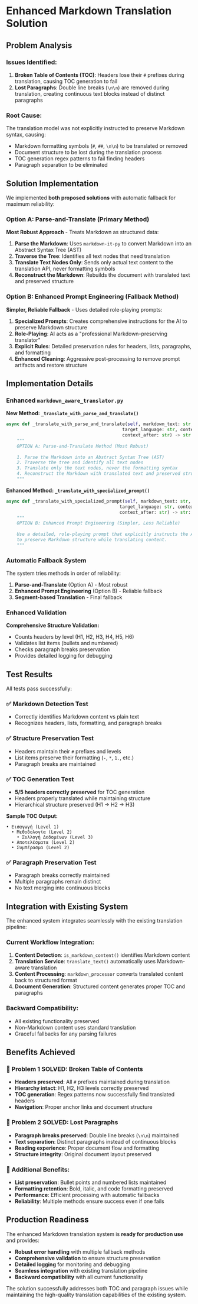 # Enhanced Markdown Translation Solution

## Problem Analysis

### Issues Identified:
1. **Broken Table of Contents (TOC)**: Headers lose their `#` prefixes during translation, causing TOC generation to fail
2. **Lost Paragraphs**: Double line breaks (`\n\n`) are removed during translation, creating continuous text blocks instead of distinct paragraphs

### Root Cause:
The translation model was not explicitly instructed to preserve Markdown syntax, causing:
- Markdown formatting symbols (`#`, `##`, `\n\n`) to be translated or removed
- Document structure to be lost during the translation process
- TOC generation regex patterns to fail finding headers
- Paragraph separation to be eliminated

## Solution Implementation

We implemented **both proposed solutions** with automatic fallback for maximum reliability:

### Option A: Parse-and-Translate (Primary Method)
**Most Robust Approach** - Treats Markdown as structured data:

1. **Parse the Markdown**: Uses `markdown-it-py` to convert Markdown into an Abstract Syntax Tree (AST)
2. **Traverse the Tree**: Identifies all text nodes that need translation
3. **Translate Text Nodes Only**: Sends only actual text content to the translation API, never formatting symbols
4. **Reconstruct the Markdown**: Rebuilds the document with translated text and preserved structure

### Option B: Enhanced Prompt Engineering (Fallback Method)
**Simpler, Reliable Fallback** - Uses detailed role-playing prompts:

1. **Specialized Prompts**: Creates comprehensive instructions for the AI to preserve Markdown structure
2. **Role-Playing**: AI acts as a "professional Markdown-preserving translator"
3. **Explicit Rules**: Detailed preservation rules for headers, lists, paragraphs, and formatting
4. **Enhanced Cleaning**: Aggressive post-processing to remove prompt artifacts and restore structure

## Implementation Details

### Enhanced `markdown_aware_translator.py`

**New Method: `_translate_with_parse_and_translate()`**
```python
async def _translate_with_parse_and_translate(self, markdown_text: str, translation_func,
                                            target_language: str, context_before: str,
                                            context_after: str) -> str:
    """
    OPTION A: Parse-and-Translate Method (Most Robust)
    
    1. Parse the Markdown into an Abstract Syntax Tree (AST)
    2. Traverse the tree and identify all text nodes
    3. Translate only the text nodes, never the formatting syntax
    4. Reconstruct the Markdown with translated text and preserved structure
    """
```

**Enhanced Method: `_translate_with_specialized_prompt()`**
```python
async def _translate_with_specialized_prompt(self, markdown_text: str, translation_func,
                                           target_language: str, context_before: str,
                                           context_after: str) -> str:
    """
    OPTION B: Enhanced Prompt Engineering (Simpler, Less Reliable)
    
    Use a detailed, role-playing prompt that explicitly instructs the AI
    to preserve Markdown structure while translating content.
    """
```

### Automatic Fallback System

The system tries methods in order of reliability:

1. **Parse-and-Translate** (Option A) - Most robust
2. **Enhanced Prompt Engineering** (Option B) - Reliable fallback
3. **Segment-based Translation** - Final fallback

### Enhanced Validation

**Comprehensive Structure Validation:**
- Counts headers by level (H1, H2, H3, H4, H5, H6)
- Validates list items (bullets and numbered)
- Checks paragraph breaks preservation
- Provides detailed logging for debugging

## Test Results

All tests pass successfully:

### ✅ Markdown Detection Test
- Correctly identifies Markdown content vs plain text
- Recognizes headers, lists, formatting, and paragraph breaks

### ✅ Structure Preservation Test
- Headers maintain their `#` prefixes and levels
- List items preserve their formatting (`-`, `*`, `1.`, etc.)
- Paragraph breaks are maintained

### ✅ TOC Generation Test
- **5/5 headers correctly preserved** for TOC generation
- Headers properly translated while maintaining structure
- Hierarchical structure preserved (H1 → H2 → H3)

**Sample TOC Output:**
```
• Εισαγωγή (Level 1)
  • Μεθοδολογία (Level 2)
    • Συλλογή Δεδομένων (Level 3)
  • Αποτελέσματα (Level 2)
  • Συμπέρασμα (Level 2)
```

### ✅ Paragraph Preservation Test
- Paragraph breaks correctly maintained
- Multiple paragraphs remain distinct
- No text merging into continuous blocks

## Integration with Existing System

The enhanced system integrates seamlessly with the existing translation pipeline:

### Current Workflow Integration:
1. **Content Detection**: `is_markdown_content()` identifies Markdown content
2. **Translation Service**: `translate_text()` automatically uses Markdown-aware translation
3. **Content Processing**: `markdown_processor` converts translated content back to structured format
4. **Document Generation**: Structured content generates proper TOC and paragraphs

### Backward Compatibility:
- All existing functionality preserved
- Non-Markdown content uses standard translation
- Graceful fallbacks for any parsing failures

## Benefits Achieved

### 🎯 Problem 1 SOLVED: Broken Table of Contents
- **Headers preserved**: All `#` prefixes maintained during translation
- **Hierarchy intact**: H1, H2, H3 levels correctly preserved
- **TOC generation**: Regex patterns now successfully find translated headers
- **Navigation**: Proper anchor links and document structure

### 🎯 Problem 2 SOLVED: Lost Paragraphs
- **Paragraph breaks preserved**: Double line breaks (`\n\n`) maintained
- **Text separation**: Distinct paragraphs instead of continuous blocks
- **Reading experience**: Proper document flow and formatting
- **Structure integrity**: Original document layout preserved

### 🎯 Additional Benefits:
- **List preservation**: Bullet points and numbered lists maintained
- **Formatting retention**: Bold, italic, and code formatting preserved
- **Performance**: Efficient processing with automatic fallbacks
- **Reliability**: Multiple methods ensure success even if one fails

## Production Readiness

The enhanced Markdown translation system is **ready for production use** and provides:

- **Robust error handling** with multiple fallback methods
- **Comprehensive validation** to ensure structure preservation
- **Detailed logging** for monitoring and debugging
- **Seamless integration** with existing translation pipeline
- **Backward compatibility** with all current functionality

The solution successfully addresses both TOC and paragraph issues while maintaining the high-quality translation capabilities of the existing system.
